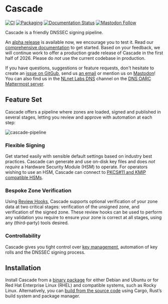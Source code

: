 # Cascade

[![CI](https://github.com/NLnetLabs/cascade/workflows/ci/badge.svg)](https://github.com/NLnetLabs/cascade/actions?query=workflow%3Aci)
[![Packaging](https://github.com/NLnetLabs/cascade/actions/workflows/pkg.yml/badge.svg)](https://nlnetlabs.nl/packages/)
[![Documentation Status](https://app.readthedocs.org/projects/cascade-signer/badge/?version=latest)](https://cascade.docs.nlnetlabs.nl/)
[![Mastodon Follow](https://img.shields.io/mastodon/follow/114692612288811644?domain=social.nlnetlabs.nl&style=social)](https://social.nlnetlabs.nl/@nlnetlabs)

Cascade is a friendly DNSSEC signing pipeline. 

An [alpha release](https://github.com/NLnetLabs/cascade/releases) is
available now, we encourage you to test it. Read our [comprehensive
documentation](https://cascade.docs.nlnetlabs.nl/) to get started.
Based on your feedback, we will continue work to offer a production grade
release of Cascade in the first half of 2026. Please do *not* use the current
codebase in production.

If you have questions, suggestions or feature requests, don't hesitate to
create an [issue on GitGub](https://github.com/NLnetLabs/cascade/issues),
send us [an email](mailto:cascade@nlnetlabs.nl) or mention us on
[Mastodon](https://social.nlnetlabs.nl/@nlnetlabs/)! You can also find us in
the [NLnet Labs DNS](https://chat.dns-oarc.net/community/channels/ldns)
channel on the [DNS OARC Mattermost
server](https://www.dns-oarc.net/oarc/services/chat).

## Feature Set

Cascade offers a pipeline where zones are loaded, signed and published in
several stages, letting you review and approve with automation at each step:

![cascade-pipeline](https://github.com/user-attachments/assets/8427c617-bb73-44a4-a47e-90e9699157e0)

### Flexible Signing

Get started easily with sensible default settings based on industry best 
practices. Cascade can generate and use on-disk key files and does *not 
require* a Hardware Security Module (HSM) to operate. For operators 
wishing to use an HSM, Cascade can connect to [PKCS#11 and KMIP 
compatible HSMs](https://cascade.docs.nlnetlabs.nl/en/latest/hsms.html).

### Bespoke Zone Verification

Using [Review
Hooks](https://cascade.docs.nlnetlabs.nl/en/latest/review-hooks.html),
Cascade supports optional verification of your zone data at two critical
stages: verification of the unsigned zone, and verification of the signed
zone. These review hooks can be used to perform any validation you require to
ensure your zone is correct at all stages, using any (third-party) tools
desired.

### Controllability

Cascade gives you tight control over [key
management](https://cascade.docs.nlnetlabs.nl/en/latest/key-management.html),
automation of key rolls and the DNSSEC signing process.

## Installation

Install Cascade from a [binary 
package](https://cascade.docs.nlnetlabs.nl/en/latest/installation.html) for 
either Debian and Ubuntu or for Red Hat Enterprise Linux (RHEL) and compatible 
systems, such as Rocky Linux. Alternatively, you can [build from the source 
code](https://cascade.docs.nlnetlabs.nl/en/latest/building.html) using Cargo, 
Rust’s build system and package manager.

